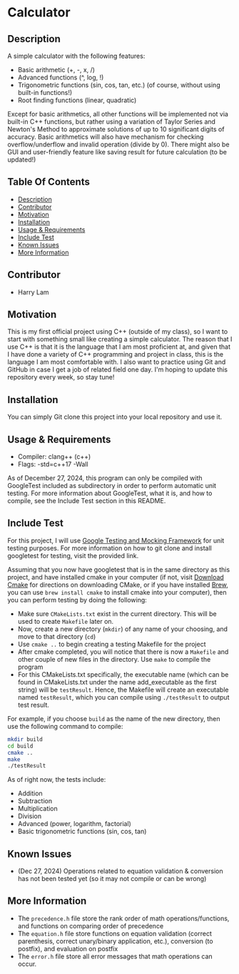 # Calculator

## Description
A simple calculator with the following features:

-  Basic arithmetic (+, -, x, /)
-  Advanced functions (^, log, !)
-  Trigonometric functions (sin, cos, tan, etc.) (of course, without using built-in functions!)
-  Root finding functions (linear, quadratic)

Except for basic arithmetics, all other functions will be implemented not via built-in C++ functions, but rather using a variation of Taylor Series and Newton's Method to approximate solutions of up to 10 significant digits of accuracy. Basic arithmetics will also have mechanism for checking overflow/underflow and invalid operation (divide by 0). There might also be GUI and user-friendly feature like saving result for future calculation (to be updated!)

## Table Of Contents
-  [Description](#description)
-  [Contributor](#contributor)
-  [Motivation](#motivation)
-  [Installation](#installation)
-  [Usage & Requirements](#usage--requirements)
-  [Include Test](#include-test)
-  [Known Issues](#known-issues)
-  [More Information](#more-information)


## Contributor
-  Harry Lam

## Motivation

This is my first official project using C++ (outside of my class), so I want to start with something small like creating a simple calculator. The reason that I use C++ is that it is the language that I am most proficient at, and given that I have done a variety of C++ programming and project in class, this is the language I am most comfortable with. I also want to practice using Git and GitHub in case I get a job of related field one day. I'm hoping to update this repository every week, so stay tune!

## Installation

You can simply Git clone this project into your local repository and use it.

## Usage & Requirements

-  Compiler: clang++ (c++)
-  Flags: -std=c++17 -Wall

As of December 27, 2024, this program can only be compiled with GoogleTest included as subdirectory in order to perform automatic unit testing. For more information about GoogleTest, what it is, and how to compile, see the Include Test section in this README.

## Include Test

For this project, I will use [Google Testing and Mocking Framework](https://github.com/google/googletest) for unit testing purposes. For more information on how to git clone and install googletest for testing, visit the provided link.

Assuming that you now have googletest that is in the same directory as this project, and have installed cmake in your computer (if not, visit [Download Cmake](https://cmake.org/download/) for directions on downloading CMake, or if you have installed [Brew](https://brew.sh/), you can use `brew install cmake` to install cmake into your computer), then you can perform testing by doing the following:

-  Make sure `CMakeLists.txt` exist in the current directory. This will be used to create `Makefile` later on.
-  Now, create a new directory (`mkdir`) of any name of your choosing, and move to that directory (`cd`)
-  Use `cmake ..` to begin creating a testing Makefile for the project
-  After cmake completed, you will notice that there is now a `Makefile` and other couple of new files in the directory. Use `make` to compile the program
-  For this CMakeLists.txt specifically, the executable name (which can be found in CMakeLists.txt under the name add_executable as the first string) will be `testResult`. Hence, the Makefile will create an executable named `testResult`, which you can compile using `./testResult` to output test result.

For example, if you choose `build` as the name of the new directory, then use the following command to compile:

```bash
mkdir build
cd build
cmake ..
make
./testResult
```

As of right now, the tests include:

-  Addition
-  Subtraction
-  Multiplication
-  Division
-  Advanced (power, logarithm, factorial)
-  Basic trigonometric functions (sin, cos, tan)

## Known Issues

-  (Dec 27, 2024) Operations related to equation validation & conversion has not been tested yet (so it may not compile or can be wrong)

## More Information

-  The `precedence.h` file store the rank order of math operations/functions, and functions on comparing order of precedence
-  The `equation.h` file store functions on equation validation (correct parenthesis, correct unary/binary application, etc.), conversion (to postfix), and evaluation on postfix
-  The `error.h` file store all error messages that math operations can occur.

  
